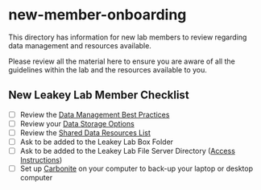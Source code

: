 # new-member-onboarding
This directory has information for new lab members to review regarding data management and resources available.

Please review all the material here to ensure you are aware of all the guidelines within the lab and the resources available to you.

## New Leakey Lab Member Checklist
- [ ] Review the [Data Management Best Practices](https://github.com/leakey-lab/new-member-onboarding/blob/main/Data-Management)
- [ ] Review your [Data Storage Options](https://github.com/leakey-lab/new-member-onboarding/blob/main/Data%20Storage%20Options.md)
- [ ] Review the [Shared Data Resources List](https://github.com/leakey-lab/new-member-onboarding/blob/main/Data-Management/Shared%20Data%20Resources.md)
- [ ] Ask to be added to the Leakey Lab Box Folder
- [ ] Ask to be added to the Leakey Lab File Server Directory ([Access Instructions](https://help.igb.illinois.edu/File_Server_Access))
- [ ] Set up [Carbonite](https://help.igb.illinois.edu/Carbonite_Install) on your computer to back-up your laptop or desktop computer
